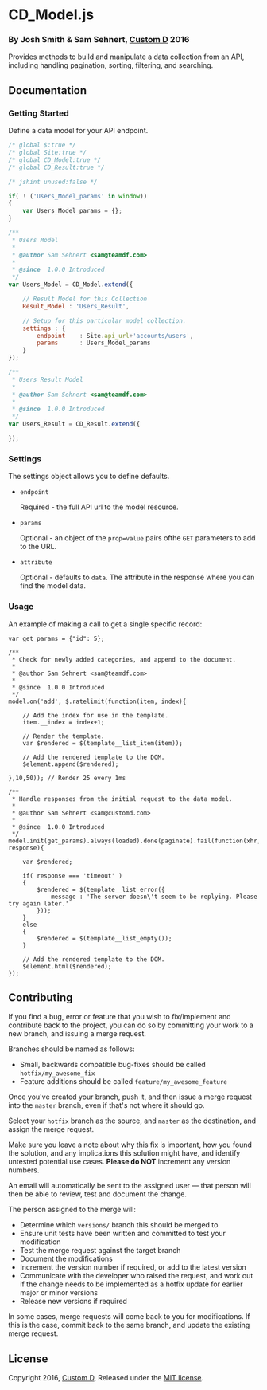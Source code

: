 CD_Model.js
===========
### By Josh Smith & Sam Sehnert, [Custom D](https://www.customd.com/) 2016

Provides methods to build and manipulate a data collection from an API, including handling pagination, sorting, filtering, and searching.

Documentation
-------------

### Getting Started

Define a data model for your API endpoint.

```js
/* global $:true */
/* global Site:true */
/* global CD_Model:true */
/* global CD_Result:true */

/* jshint unused:false */

if( ! ('Users_Model_params' in window))
{
    var Users_Model_params = {};
}

/**
 * Users Model
 *
 * @author Sam Sehnert <sam@teamdf.com>
 *
 * @since  1.0.0 Introduced
 */
var Users_Model = CD_Model.extend({

	// Result Model for this Collection
	Result_Model : 'Users_Result',

	// Setup for this particular model collection.
	settings : {
		endpoint 	: Site.api_url+'accounts/users',
		params		: Users_Model_params
	}
});

/**
 * Users Result Model
 *
 * @author Sam Sehnert <sam@teamdf.com>
 *
 * @since  1.0.0 Introduced
 */
var Users_Result = CD_Result.extend({

});
```


### Settings

The settings object allows you to define defaults.

*   `endpoint`

    Required - the full API url to the model resource.

*   `params`

    Optional - an object of the `prop=value` pairs ofthe `GET` parameters to add to the URL.

*   `attribute` 
    
    Optional - defaults to `data`. The attribute in the response where you can find the model data.

### Usage

An example of making a call to get a single specific record:

```
var get_params = {"id": 5};

/**
 * Check for newly added categories, and append to the document.
 *
 * @author Sam Sehnert <sam@teamdf.com>
 *
 * @since  1.0.0 Introduced
 */
model.on('add', $.ratelimit(function(item, index){

	// Add the index for use in the template.
	item.__index = index+1;

	// Render the template.
	var $rendered = $(template__list_item(item));

	// Add the rendered template to the DOM.
	$element.append($rendered);

},10,50)); // Render 25 every 1ms

/**
 * Handle responses from the initial request to the data model.
 *
 * @author Sam Sehnert <sam@customd.com>
 *
 * @since  1.0.0 Introduced
 */
model.init(get_params).always(loaded).done(paginate).fail(function(xhr, response){

	var $rendered;

	if( response === 'timeout' )
	{
		$rendered = $(template__list_error({
			message : 'The server doesn\'t seem to be replying. Please try again later.'
		}));
	}
	else
	{
		$rendered = $(template__list_empty());
	}

	// Add the rendered template to the DOM.
	$element.html($rendered);
});
```



Contributing
------------

If you find a bug, error or feature that you wish to fix/implement and contribute back to the project, you can do so by committing your work to a new branch, and issuing a merge request.

Branches should be named as follows:

* Small, backwards compatible bug-fixes should be called `hotfix/my_awesome_fix`
* Feature additions should be called `feature/my_awesome_feature`

Once you've created your branch, push it, and then issue a merge request into the `master` branch, even if that's not where it should go.

Select your `hotfix` branch as the source, and `master` as the destination, and assign the merge request.

Make sure you leave a note about why this fix is important, how you found the solution, and any implications this solution might have, and identify untested potential use cases. __Please do NOT__ increment any version numbers.

An email will automatically be sent to the assigned user — that person will then be able to review, test and document the change.

The person assigned to the merge will:

* Determine which `versions/` branch this should be merged to
* Ensure unit tests have been written and committed to test your modification
* Test the merge request against the target branch
* Document the modifications
* Increment the version number if required, or add to the latest version
* Communicate with the developer who raised the request, and work out if the change needs to be implemented as a hotfix update for earlier major or minor versions
* Release new versions if required

In some cases, merge requests will come back to you for modifications. If this is the case, commit back to the same branch, and update the existing merge request.


License
-------

Copyright 2016, [Custom D](https://www.customd.com),
Released under the [MIT license](https://opensource.customd.com/license).
